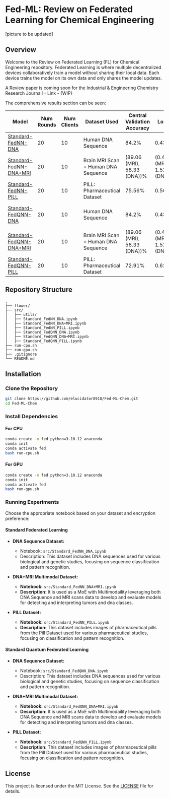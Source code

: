 # Fed-ML: Review on Federated Learning for Chemical Engineering

[picture to be updated]

## Overview

Welcome to the Review on Federated Learning (FL) for Chemical Engineering repository. Federated Learning is where multiple decentralized devices collaboratively train a model without sharing their local data. Each device trains the model on its own data and only shares the model updates.

A Review paper is coming soon for the Industrial & Engineering Chemistry Research Journal! - Link - {WIP}

The comprehensive results section can be seen:

| **Model**                                                                                  | **Num Rounds** | **Num Clients** | **Dataset Used**        | **Central Validation Accuracy** | **Loss** | **Training Accuracy** | **Simulation Time**        |
|--------------------------------------------------------------------------------------------|---------------|-----------------|-------------------------|-------------------------------|---------|-----------------------|---------------------------|
| [Standard-FedNN-DNA](https://github.com/elucidator8918/QFed-ML/blob/main/src/Standard_FedNN_DNA.ipynb)   | 20            | 10              | Human DNA Sequence      | 84.2%                         | 0.43    | 85.5%                 | 432.07 sec (7.2 min)  |
| [Standard-FedNN-DNA+MRI](https://github.com/elucidator8918/QFed-ML/blob/main/src/Standard_FedNN_DNA+MRI.ipynb)   | 20            | 10              | Brain MRI Scan + Human DNA Sequence      | (89.06 (MRI), 58.33 (DNA))%        | (0.44 (MRI), 1.52 (DNA))    | (99.37 (MRI), 57.11 (DNA))%                 |  6818.68 sec (113.64 min)  |
| [Standard-FedNN-PILL](https://github.com/elucidator8918/QFed-ML/blob/main/src/Standard_FedNN_PILL.ipynb)   | 20            | 10              | PILL: Pharmaceutical Dataset      | 75.56%                         | 0.56    | 93.54%                 | 2623.63 sec (43.7 min)  |
| [Standard-FedQNN-DNA](https://github.com/elucidator8918/QFed-ML/blob/main/src/Standard_FedQNN_DNA.ipynb)   | 20            | 10              | Human DNA Sequence      | 84.2%                         | 0.43    | 85.5%                 | 10132.53 sec (168.9 min)  |
| [Standard-FedQNN-DNA+MRI](https://github.com/elucidator8918/QFed-ML/blob/main/src/Standard_FedQNN_DNA+MRI.ipynb)   | 20            | 10              | Brain MRI Scan + Human DNA Sequence      | (89.06 (MRI), 58.33 (DNA))%        | (0.44 (MRI), 1.52 (DNA))    | (99.37 (MRI), 57.11 (DNA))%                 |  6818.68 sec (113.64 min)  |
| [Standard-FedQNN-PILL](https://github.com/elucidator8918/QFed-ML/blob/main/src/Standard_FedQNN_PILL.ipynb)   | 20            | 10              | PILL: Pharmaceutical Dataset      | 72.91%                         | 0.62    | 96.7%                 | 2130.08 sec (35.1 min)  |

## Repository Structure

```
.
├── flower/
├── src/
│   ├── utils/
│   ├── Standard_FedNN_DNA.ipynb
│   ├── Standard_FedNN_DNA+MRI.ipynb
│   ├── Standard_FedNN_PILL.ipynb
│   ├── Standard_FedQNN_DNA.ipynb
│   ├── Standard_FedQNN_DNA+MRI.ipynb
│   ├── Standard_FedQNN_PILL.ipynb
├── run-cpu.sh
├── run-gpu.sh
├── .gitignore
└── README.md
```

## Installation

### Clone the Repository

```bash
git clone https://github.com/elucidator8918/Fed-ML-Chem.git
cd Fed-ML-Chem
```

### Install Dependencies

#### For CPU

```bash
conda create -n fed python=3.10.12 anaconda
conda init
conda activate fed
bash run-cpu.sh
```

#### For GPU

```bash
conda create -n fed python=3.10.12 anaconda
conda init
conda activate fed
bash run-gpu.sh
```

### Running Experiments

Choose the appropriate notebook based on your dataset and encryption preference:

#### Standard Federated Learning

- **DNA Sequence Dataset:**
  - Notebook: `src/Standard_FedNN_DNA.ipynb`
  - Description: This dataset includes DNA sequences used for various biological and genetic studies, focusing on sequence classification and pattern recognition.

- **DNA+MRI Multimodal Dataset:**
  - **Notebook:** `src/Standard_FedNN_DNA+MRI.ipynb`
  - **Description:** It is used as a MoE with Multimodaility leveraging both DNA Sequence and MRI scans data to develop and evaluate models for detecting and interpreting tumors and dna classes.

- **PILL Dataset:**
  - **Notebook:** `src/Standard_FedNN_PILL.ipynb`
  - **Description:** This dataset includes images of pharmaceutical pills from the Pill Dataset used for various pharmaceutical studies, focusing on classification and pattern recognition.

#### Standard Quantum Federated Learning

- **DNA Sequence Dataset:**
  - Notebook: `src/Standard_FedQNN_DNA.ipynb`
  - Description: This dataset includes DNA sequences used for various biological and genetic studies, focusing on sequence classification and pattern recognition.

- **DNA+MRI Multimodal Dataset:**
  - **Notebook:** `src/Standard_FedQNN_DNA+MRI.ipynb`
  - **Description:** It is used as a MoE with Multimodaility leveraging both DNA Sequence and MRI scans data to develop and evaluate models for detecting and interpreting tumors and dna classes.

- **PILL Dataset:**
  - **Notebook:** `src/Standard_FedQNN_PILL.ipynb`
  - **Description:** This dataset includes images of pharmaceutical pills from the Pill Dataset used for various pharmaceutical studies, focusing on classification and pattern recognition.

## License

This project is licensed under the MIT License. See the [LICENSE](./LICENSE) file for details.